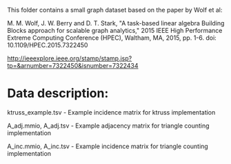 This folder contains a small graph dataset based on the paper by Wolf et al:

M. M. Wolf, J. W. Berry and D. T. Stark, "A task-based linear algebra Building Blocks approach for scalable graph analytics," 
2015 IEEE High Performance Extreme Computing Conference (HPEC), Waltham, MA, 2015, pp. 1-6.
doi: 10.1109/HPEC.2015.7322450

http://ieeexplore.ieee.org/stamp/stamp.jsp?tp=&arnumber=7322450&isnumber=7322434

Data description:
=================

ktruss_example.tsv - Example incidence matrix for ktruss implementation

A_adj.mmio, A_adj.tsv - Example adjacency matrix for triangle counting implementation

A_inc.mmio, A_inc.tsv - Example incidence matrix for triangle counting implementation


